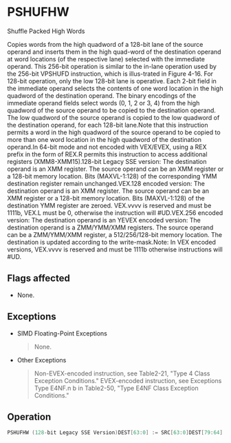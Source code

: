 # PSHUFHW

Shuffle Packed High Words

Copies words from the high quadword of a 128-bit lane of the source operand and inserts them in the high quad-word of the destination operand at word locations (of the respective lane) selected with the immediate operand.
This 256-bit operation is similar to the in-lane operation used by the 256-bit VPSHUFD instruction, which is illus-trated in Figure 4-16.
For 128-bit operation, only the low 128-bit lane is operative.
Each 2-bit field in the immediate operand selects the contents of one word location in the high quadword of the destination operand.
The binary encodings of the immediate operand fields select words (0, 1, 2 or 3, 4) from the high quadword of the source operand to be copied to the destination operand.
The low quadword of the source operand is copied to the low quadword of the destination operand, for each 128-bit lane.Note that this instruction permits a word in the high quadword of the source operand to be copied to more than one word location in the high quadword of the destination operand.In 64-bit mode and not encoded with VEX/EVEX, using a REX prefix in the form of REX.R permits this instruction to access additional registers (XMM8-XMM15).128-bit Legacy SSE version: The destination operand is an XMM register.
The source operand can be an XMM register or a 128-bit memory location.
Bits (MAXVL-1:128) of the corresponding YMM destination register remain unchanged.VEX.128 encoded version: The destination operand is an XMM register.
The source operand can be an XMM register or a 128-bit memory location.
Bits (MAXVL-1:128) of the destination YMM register are zeroed.
VEX.vvvv is reserved and must be 1111b, VEX.L must be 0, otherwise the instruction will #UD.VEX.256 encoded version: The destination operand is an YEVEX encoded version: The destination operand is a ZMM/YMM/XMM registers.
The source operand can be a ZMM/YMM/XMM register, a 512/256/128-bit memory location.
The destination is updated according to the write-mask.Note: In VEX encoded versions, VEX.vvvv is reserved and must be 1111b otherwise instructions will #UD.

## Flags affected

- None.

## Exceptions

- SIMD Floating-Point Exceptions
  > None.
- Other Exceptions
  > Non-EVEX-encoded instruction, see Table2-21, "Type 4 Class Exception Conditions."
  > EVEX-encoded instruction, see Exceptions Type E4NF.n
  > b in Table2-50, "Type E4NF Class Exception Conditions."

## Operation

```C
PSHUFHW (128-bit Legacy SSE Version)DEST[63:0] := SRC[63:0]DEST[79:64] := (SRC >> (imm[1:0] *16))[79:64]DEST[95:80] := (SRC >> (imm[3:2] * 16))[79:64]DEST[111:96] := (SRC >> (imm[5:4] * 16))[79:64]DEST[127:112] := (SRC >> (imm[7:6] * 16))[79:64]DEST[MAXVL-1:128] (Unmodified)VPSHUFHW (VEX.128 Encoded Version)DEST[63:0] := SRC1[63:0]DEST[79:64] := (SRC1 >> (imm[1:0] *16))[79:64]DEST[95:80] := (SRC1 >> (imm[3:2] * 16))[79:64]DEST[111:96] := (SRC1 >> (imm[5:4] * 16))[79:64]DEST[127:112] := (SRC1 >> (imm[7:6] * 16))[79:64]DEST[MAXVL-1:128] := 0VPSHUFHW (VEX.256 Encoded Version)DEST[63:0] := SRC1[63:0]DEST[79:64] := (SRC1 >> (imm[1:0] *16))[79:64]DEST[95:80] := (SRC1 >> (imm[3:2] * 16))[79:64]DEST[111:96] := (SRC1 >> (imm[5:4] * 16))[79:64]DEST[127:112] := (SRC1 >> (imm[7:6] * 16))[79:64]DEST[191:128] := SRC1[191:128]DEST[207192] := (SRC1 >> (imm[1:0] *16))[207:192]DEST[223:208] := (SRC1 >> (imm[3:2] * 16))[207:192]DEST[239:224] := (SRC1 >> (imm[5:4] * 16))[207:192]DEST[255:240] := (SRC1 >> (imm[7:6] * 16))[207:192]DEST[MAXVL-1:256] := 0VPSHUFHW (EVEX Encoded Versions)(KL, VL) = (8, 128), (16, 256), (32, 512)IF VL >= 128TMP_DEST[63:0] := SRC1[63:0]TMP_DEST[79:64] := (SRC1 >> (imm[1:0] *16))[79:64]TMP_DEST[95:80] := (SRC1 >> (imm[3:2] * 16))[79:64]TMP_DEST[111:96] := (SRC1 >> (imm[5:4] * 16))[79:64]TMP_DEST[127:112] := (SRC1 >> (imm[7:6] * 16))[79:64]FI;IF VL >= 256TMP_DEST[191:128] := SRC1[191:128]TMP_DEST[207:192] := (SRC1 >> (imm[1:0] *16))[207:192]TMP_DEST[223:208] := (SRC1 >> (imm[3:2] * 16))[207:192]TMP_DEST[239:224] := (SRC1 >> (imm[5:4] * 16))[207:192]TMP_DEST[255:240] := (SRC1 >> (imm[7:6] * 16))[207:192]FI;IF VL >= 512TMP_DEST[351:336] := (SRC1 >> (imm[3:2] * 16))[335:320]TMP_DEST[367:352] := (SRC1 >> (imm[5:4] * 16))[335:320]TMP_DEST[383:368] := (SRC1 >> (imm[7:6] * 16))[335:320]TMP_DEST[447:384] := SRC1[447:384]TMP_DEST[463:448] := (SRC1 >> (imm[1:0] *16))[463:448]TMP_DEST[479:464] := (SRC1 >> (imm[3:2] * 16))[463:448]TMP_DEST[495:480] := (SRC1 >> (imm[5:4] * 16))[463:448]TMP_DEST[511:496] := (SRC1 >> (imm[7:6] * 16))[463:448]FI;FOR j := 0 TO KL-1i := j * 16IF k1[j] OR *no writemask*THEN DEST[i+15:i] := TMP_DEST[i+15:i];ELSE IF *merging-masking*; merging-maskingTHEN *DEST[i+15:i] remains unchanged*ELSE *zeroing-masking*; zeroing-maskingDEST[i+15:i] := 0FIFI;ENDFORDEST[MAXVL-1:VL] := 0 Intel C/C++ Compiler Intrinsic EquivalentVPSHUFHW __m512i _mm512_shufflehi_epi16(__m512i a, int n);VPSHUFHW __m512i _mm512_mask_shufflehi_epi16(__m512i s, __mmask16 k, __m512i a, int n );VPSHUFHW __m512i _mm512_maskz_shufflehi_epi16( __mmask16 k, __m512i a, int n );VPSHUFHW __m256i _mm256_mask_shufflehi_epi16(__m256i s, __mmask8 k, __m256i a, int n );VPSHUFHW __m256i _mm256_maskz_shufflehi_epi16( __mmask8 k, __m256i a, int n );VPSHUFHW __m128i _mm_mask_shufflehi_epi16(__m128i s, __mmask8 k, __m128i a, int n );VPSHUFHW __m128i _mm_maskz_shufflehi_epi16( __mmask8 k, __m128i a, int n );(V)PSHUFHW __m128i _mm_shufflehi_epi16(__m128i a, int n)VPSHUFHW __m256i _mm256_shufflehi_epi16(__m256i a, const int n)
```
